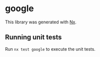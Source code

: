 # google

This library was generated with [Nx](https://nx.dev).

## Running unit tests

Run `nx test google` to execute the unit tests.

